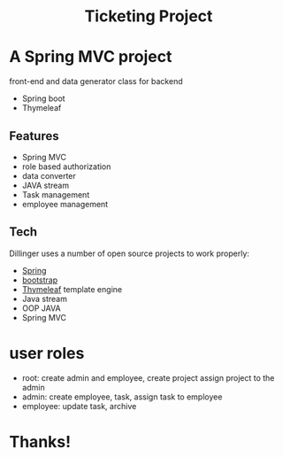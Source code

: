 <h1 align="center">Ticketing Project</h1>

# A Spring MVC project

front-end and data generator class for backend

- Spring boot
- Thymeleaf

## Features

- Spring MVC
- role based authorization
- data converter
- JAVA stream
- Task management
- employee management

## Tech

Dillinger uses a number of open source projects to work properly:

- [Spring](https://spring.io/)
- [bootstrap](https://getbootstrap.com/docs/4.0)
- [Thymeleaf](https://www.thymeleaf.org/) template engine
- Java stream
- OOP JAVA
- Spring MVC

# user roles
- root: create admin and employee, create project assign project to the admin
- admin: create employee, task, assign task to employee
- employee: update task, archive

# Thanks!
